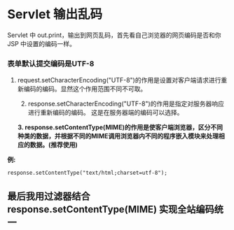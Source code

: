 # Servlet 输出乱码

Servlet 中 out.print，输出到网页乱码，首先看自己浏览器的网页编码是否和你JSP 中设置的编码一样。

### 表单默认提交编码是UTF-8

1. request.setCharacterEncoding\("UTF-8"\)的作用是设置对客户端请求进行重新编码的编码。显然这个作用范围不同不可取。 

    2. response.setCharacterEncoding\("UTF-8"\)的作用是指定对服务器响应进行重新编码的编码。 这是在服务器端的编码可以选择。

   **3. response.setContentType\(MIME\)的作用是使客户端浏览器，区分不同种类的数据，并根据不同的MIME调用浏览器内不同的程序嵌入模块来处理相应的数据。\(推荐使用\)**

**例:**

```text
response.setContentType("text/html;charset=utf-8");
```

## 最后我用过滤器结合 response.setContentType\(MIME\) 实现全站编码统一

